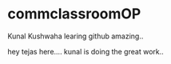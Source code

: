 # commclassroomOP

Kunal Kushwaha learing github amazing..

hey tejas here.... kunal is doing the great work.. 
